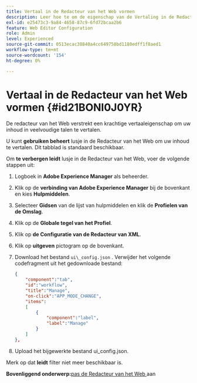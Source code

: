 ```yaml
---
title: Vertaal in de Redacteur van het Web vormen
description: Leer hoe te om de eigenschap van de Vertaling in de Redacteur van het Web te vormen
exl-id: e25473c3-9a84-4658-87c9-6fd72bcaa2b6
feature: Web Editor Configuration
role: Admin
level: Experienced
source-git-commit: 0513ecac38840a4cc649758bd1180edff1f8aed1
workflow-type: tm+mt
source-wordcount: '154'
ht-degree: 0%

---
```


# Vertaal in de Redacteur van het Web vormen {#id21BONI0J0YR}

De redacteur van het Web verstrekt een krachtige vertaaleigenschap om uw inhoud in veelvoudige talen te vertalen.

U kunt **gebruiken beheert** lusje in de Redacteur van het Web om uw inhoud te vertalen. Dit tabblad is standaard beschikbaar.

Om **te verbergen leidt** lusje in de Redacteur van het Web, voer de volgende stappen uit:

1. Logboek in **Adobe Experience Manager** als beheerder.
1. Klik op de **verbinding van Adobe Experience Manager** bij de bovenkant en kies **Hulpmiddelen**.
1. Selecteer **Gidsen** van de lijst van hulpmiddelen en klik de **Profielen van de Omslag**.
1. Klik op de **Globale tegel van het Profiel**.
1. Klik op **de Configuratie van de Redacteur van XML**.
1. Klik op **uitgeven** pictogram op de bovenkant.
1. Download het bestand `ui\_config.json` . Verwijder het volgende codefragment uit het gedownloade bestand:

   ```json
   {
       "component":"tab",
       "id":"workflow",
       "title":"Manage",
       "on-click":"APP_MODE_CHANGE",
       "items":
       [
           {
               "component":"label",
               "label":"Manage"
           }
       ]
   },
   ```

1. Upload het bijgewerkte bestand ui\_config.json.

Merk op dat **leidt** filter niet meer beschikbaar is.

**Bovenliggend onderwerp:**&#x200B;[ pas de Redacteur van het Web ](conf-web-editor.md) aan
